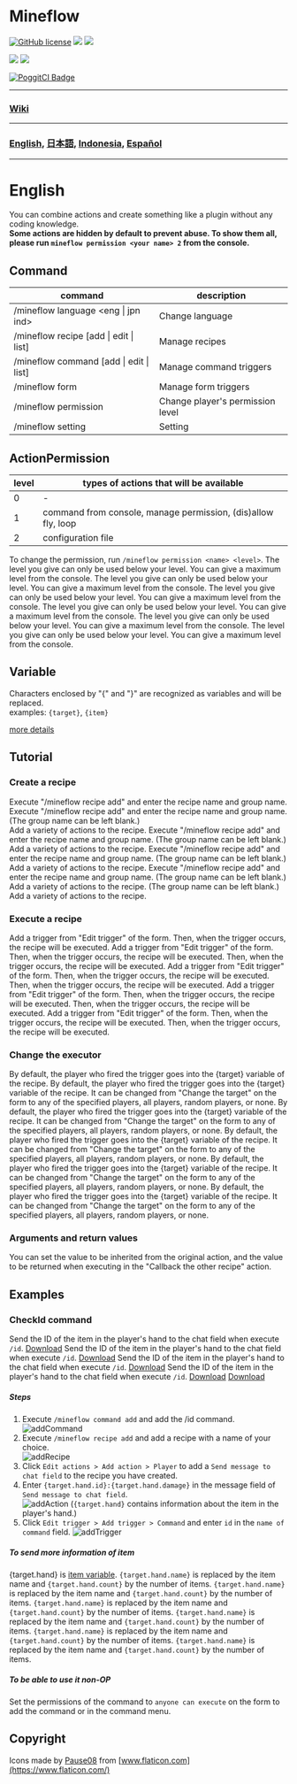 # Mineflow

[![GitHub license](https://img.shields.io/badge/license-UIUC/NCSA-blue.svg)](https://github.com/aieuo/Mineflow/blob/master/LICENSE) [![](https://poggit.pmmp.io/shield.state/Mineflow)](https://poggit.pmmp.io/p/Mineflow) [![](https://poggit.pmmp.io/shield.api/Mineflow)](https://poggit.pmmp.io/p/Mineflow)

[![](https://poggit.pmmp.io/shield.dl/Mineflow)](https://poggit.pmmp.io/p/Mineflow) [![](https://poggit.pmmp.io/shield.dl.total/Mineflow)](https://poggit.pmmp.io/p/Mineflow)

[![PoggitCI Badge](https://poggit.pmmp.io/ci.badge/aieuo/Mineflow/Mineflow)](https://poggit.pmmp.io/ci/aieuo/Mineflow/Mineflow)

---

### [Wiki](https://Mineflow.github.io/docs)

---

### [English](/README.md), [日本語](/.github/readme/jpn.md), [Indonesia](/.github/readme/ind.md), [Español](/.github/readme/spa.md)

---

# English

You can combine actions and create something like a plugin without any coding knowledge.  
**Some actions are hidden by default to prevent abuse. To show them all, please run `mineflow permission <your name> 2` from the console.**

## Command

| command                                         | description                      |
| ----------------------------------------------- | -------------------------------- |
| /mineflow language <eng &#124; jpn ind>         | Change language                  |
| /mineflow recipe [add &#124; edit &#124; list]  | Manage recipes                   |
| /mineflow command [add &#124; edit &#124; list] | Manage command triggers          |
| /mineflow form                                  | Manage form triggers             |
| /mineflow permission <name> <level>             | Change player's permission level |
| /mineflow setting                               | Setting                          |

## ActionPermission

| level | types of actions that will be available                       |
| ----- | ------------------------------------------------------------- |
| 0     | -                                                             |
| 1     | command from console, manage permission, (dis)allow fly, loop |
| 2     | configuration file                                            |

To change the permission, run `/mineflow permission <name> <level>`. The level you give can only be used below your level. You can give a maximum level from the console. The level you give can only be used below your level. You can give a maximum level from the console. The level you give can only be used below your level. You can give a maximum level from the console. The level you give can only be used below your level. You can give a maximum level from the console. The level you give can only be used below your level. You can give a maximum level from the console. The level you give can only be used below your level. You can give a maximum level from the console.

## Variable

Characters enclosed by "{" and "}" are recognized as variables and will be replaced.  
examples: `{target}`, `{item}`

[more details](https://mineflow.github.io/docs/eng/#/variable/about)

## Tutorial

### Create a recipe

Execute "/mineflow recipe add" and enter the recipe name and group name. Execute "/mineflow recipe add" and enter the recipe name and group name. (The group name can be left blank.)  
Add a variety of actions to the recipe. Execute "/mineflow recipe add" and enter the recipe name and group name. (The group name can be left blank.)  
Add a variety of actions to the recipe. Execute "/mineflow recipe add" and enter the recipe name and group name. (The group name can be left blank.)  
Add a variety of actions to the recipe. Execute "/mineflow recipe add" and enter the recipe name and group name. (The group name can be left blank.)  
Add a variety of actions to the recipe. (The group name can be left blank.)    
Add a variety of actions to the recipe.

### Execute a recipe

Add a trigger from "Edit trigger" of the form. Then, when the trigger occurs, the recipe will be executed. Add a trigger from "Edit trigger" of the form. Then, when the trigger occurs, the recipe will be executed. Then, when the trigger occurs, the recipe will be executed. Add a trigger from "Edit trigger" of the form. Then, when the trigger occurs, the recipe will be executed. Then, when the trigger occurs, the recipe will be executed. Add a trigger from "Edit trigger" of the form. Then, when the trigger occurs, the recipe will be executed. Then, when the trigger occurs, the recipe will be executed. Add a trigger from "Edit trigger" of the form. Then, when the trigger occurs, the recipe will be executed. Then, when the trigger occurs, the recipe will be executed.

### Change the executor

By default, the player who fired the trigger goes into the {target} variable of the recipe. By default, the player who fired the trigger goes into the {target} variable of the recipe. It can be changed from "Change the target" on the form to any of the specified players, all players, random players, or none. By default, the player who fired the trigger goes into the {target} variable of the recipe. It can be changed from "Change the target" on the form to any of the specified players, all players, random players, or none. By default, the player who fired the trigger goes into the {target} variable of the recipe. It can be changed from "Change the target" on the form to any of the specified players, all players, random players, or none. By default, the player who fired the trigger goes into the {target} variable of the recipe. It can be changed from "Change the target" on the form to any of the specified players, all players, random players, or none. By default, the player who fired the trigger goes into the {target} variable of the recipe. It can be changed from "Change the target" on the form to any of the specified players, all players, random players, or none.

### Arguments and return values

You can set the value to be inherited from the original action, and the value to be returned when executing in the "Callback the other recipe" action.

## Examples

### CheckId command

Send the ID of the item in the player's hand to the chat field when execute `/id`. [Download](https://github.com/aieuo/MineflowExamples/blob/master/checkId.json) Send the ID of the item in the player's hand to the chat field when execute `/id`. [Download](https://github.com/aieuo/MineflowExamples/blob/master/checkId.json) Send the ID of the item in the player's hand to the chat field when execute `/id`. [Download](https://github.com/aieuo/MineflowExamples/blob/master/checkId.json) Send the ID of the item in the player's hand to the chat field when execute `/id`. [Download](https://github.com/aieuo/MineflowExamples/blob/master/checkId.json) [Download](https://github.com/aieuo/MineflowExamples/blob/master/checkId.json)

##### Steps

1. Execute `/mineflow command add` and add the /id command.  
   ![addCommand](https://github.com/aieuo/images/blob/master/mineflow/eng/CheckId_1.png?raw=true)
2. Execute `/mineflow recipe add` and add a recipe with a name of your choice.  
   ![addRecipe](https://github.com/aieuo/images/blob/master/mineflow/eng/CheckId_2.png?raw=true)
3. Click `Edit actions > Add action > Player` to add a `Send message to chat field` to the recipe you have created.
4. Enter `{target.hand.id}:{target.hand.damage}` in the message field of `Send message to chat field`.  
   ![addAction](https://github.com/aieuo/images/blob/master/mineflow/eng/CheckId_3.png?raw=true) (`{target.hand}` contains information about the item in the player's hand.)
5. Click `Edit trigger > Add trigger > Command` and enter `id` in the `name of command` field. ![addTrigger](https://github.com/aieuo/images/blob/master/mineflow/eng/CheckId_4.png?raw=true)

##### To send more information of item

{target.hand} is [item variable](https://github.com/aieuo/Mineflow/wiki/Variable#item). `{target.hand.name}` is replaced by the item name and `{target.hand.count}` by the number of items. `{target.hand.name}` is replaced by the item name and `{target.hand.count}` by the number of items. `{target.hand.name}` is replaced by the item name and `{target.hand.count}` by the number of items. `{target.hand.name}` is replaced by the item name and `{target.hand.count}` by the number of items. `{target.hand.name}` is replaced by the item name and `{target.hand.count}` by the number of items. `{target.hand.name}` is replaced by the item name and `{target.hand.count}` by the number of items.

##### To be able to use it non-OP

Set the permissions of the command to `anyone can execute` on the form to add the command or in the command menu.

## Copyright

Icons made by [Pause08](https://www.flaticon.com/authors/pause08) from [www.flaticon.com](https://www.flaticon.com/)
